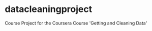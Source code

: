 datacleaningproject
===================

Course Project for the Coursera Course 'Getting and Cleaning Data'

